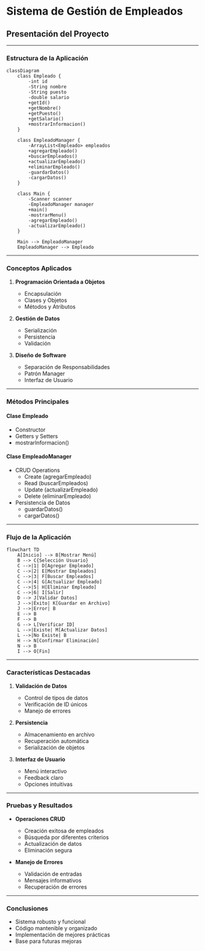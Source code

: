 # Sistema de Gestión de Empleados
## Presentación del Proyecto

---

### Estructura de la Aplicación

```mermaid
classDiagram
    class Empleado {
        -int id
        -String nombre
        -String puesto
        -double salario
        +getId()
        +getNombre()
        +getPuesto()
        +getSalario()
        +mostrarInformacion()
    }
    
    class EmpleadoManager {
        -ArrayList<Empleado> empleados
        +agregarEmpleado()
        +buscarEmpleados()
        +actualizarEmpleado()
        +eliminarEmpleado()
        -guardarDatos()
        -cargarDatos()
    }
    
    class Main {
        -Scanner scanner
        -EmpleadoManager manager
        +main()
        -mostrarMenu()
        -agregarEmpleado()
        -actualizarEmpleado()
    }
    
    Main --> EmpleadoManager
    EmpleadoManager --> Empleado
```

---

### Conceptos Aplicados

1. **Programación Orientada a Objetos**
   - Encapsulación
   - Clases y Objetos
   - Métodos y Atributos

2. **Gestión de Datos**
   - Serialización
   - Persistencia
   - Validación

3. **Diseño de Software**
   - Separación de Responsabilidades
   - Patrón Manager
   - Interfaz de Usuario

---

### Métodos Principales

#### Clase Empleado
- Constructor
- Getters y Setters
- mostrarInformacion()

#### Clase EmpleadoManager
- CRUD Operations
  * Create (agregarEmpleado)
  * Read (buscarEmpleados)
  * Update (actualizarEmpleado)
  * Delete (eliminarEmpleado)
- Persistencia de Datos
  * guardarDatos()
  * cargarDatos()

---

### Flujo de la Aplicación

```mermaid
flowchart TD
    A[Inicio] --> B[Mostrar Menú]
    B --> C{Selección Usuario}
    C -->|1| D[Agregar Empleado]
    C -->|2| E[Mostrar Empleados]
    C -->|3| F[Buscar Empleados]
    C -->|4| G[Actualizar Empleado]
    C -->|5| H[Eliminar Empleado]
    C -->|6| I[Salir]
    D --> J[Validar Datos]
    J -->|Éxito| K[Guardar en Archivo]
    J -->|Error| B
    E --> B
    F --> B
    G --> L[Verificar ID]
    L -->|Existe| M[Actualizar Datos]
    L -->|No Existe| B
    H --> N[Confirmar Eliminación]
    N --> B
    I --> O[Fin]
```

---

### Características Destacadas

1. **Validación de Datos**
   - Control de tipos de datos
   - Verificación de ID únicos
   - Manejo de errores

2. **Persistencia**
   - Almacenamiento en archivo
   - Recuperación automática
   - Serialización de objetos

3. **Interfaz de Usuario**
   - Menú interactivo
   - Feedback claro
   - Opciones intuitivas

---

### Pruebas y Resultados

- **Operaciones CRUD**
  * Creación exitosa de empleados
  * Búsqueda por diferentes criterios
  * Actualización de datos
  * Eliminación segura

- **Manejo de Errores**
  * Validación de entradas
  * Mensajes informativos
  * Recuperación de errores

---

### Conclusiones

- Sistema robusto y funcional
- Código mantenible y organizado
- Implementación de mejores prácticas
- Base para futuras mejoras
